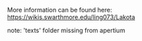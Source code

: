 More information can be found here: https://wikis.swarthmore.edu/ling073/Lakota

note: 'texts' folder missing from apertium 
